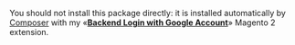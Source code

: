 You should not install this package directly: it is installed automatically by [Composer](https://getcomposer.org/) with my «[**Backend Login with Google Account**](https://mage2.pro/c/extensions/google-backend-login)» Magento 2 extension.

